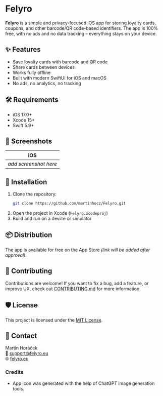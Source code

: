 # Felyro

**Felyro** is a simple and privacy-focused iOS app for storing loyalty cards, coupons, and other barcode/QR code-based identifiers. The app is 100% free, with no ads and no data tracking – everything stays on your device.

## ✨ Features

- Save loyalty cards with barcode and QR code
- Share cards between devices
- Works fully offline
- Built with modern SwiftUI for iOS and macOS
- No ads, no analytics, no tracking

## 🛠 Requirements

- iOS 17.0+
- Xcode 15+
- Swift 5.9+

## 📸 Screenshots

| iOS |
|:---:|
| _add screenshot here_ |

## 🚀 Installation

1. Clone the repository:
   ```bash
   git clone https://github.com/martinhocz/Felyro.git
   ```
2. Open the project in Xcode (`Felyro.xcodeproj`)
3. Build and run on a device or simulator

## 📦 Distribution

The app is available for free on the App Store _(link will be added after approval)_.

## 👥 Contributing

Contributions are welcome! If you want to fix a bug, add a feature, or improve UX, check out [CONTRIBUTING.md](CONTRIBUTING.md) for more information.

## 🛡 License

This project is licensed under the [MIT License](LICENSE).

## 💬 Contact

Martin Horáček  
📧 support@felyro.eu  
🌐 [felyro.eu](https://felyro.eu)

### Credits

- App icon was generated with the help of ChatGPT image generation tools.
